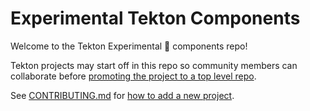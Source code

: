 # Experimental Tekton Components

Welcome to the Tekton Experimental 🧪  components repo!

Tekton projects may start off in this repo so community members can
collaborate before
[promoting the project to a top level repo](https://github.com/tektoncd/community/blob/master/process.md#promotion-from-experimental-to-top-level-repo).

See [CONTRIBUTING.md](CONTRIBUTING.md) for [how to add a new project](CONTRIBUTING.md#adding-a-new-project).
